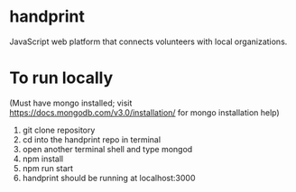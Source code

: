 # handprint
JavaScript web platform that connects volunteers with local organizations.

# To run locally
(Must have mongo installed; visit https://docs.mongodb.com/v3.0/installation/ for mongo installation help)
1. git clone repository
2. cd into the handprint repo in terminal
3. open another terminal shell and type mongod
4. npm install
5. npm run start
6. handprint should be running at localhost:3000
